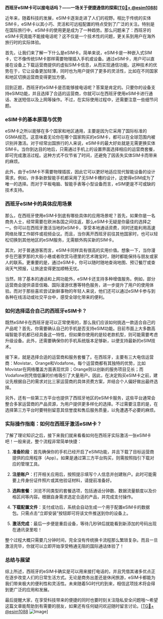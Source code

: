 **西班牙eSIM卡可以接电话吗？——一场关于便捷通信的探索[[TG💪+ @esim1088](https://t.me/s/esim1088)]**

近年来，随着科技的发展，eSIM卡逐渐走进了人们的视野。相比于传统的实体SIM卡，eSIM卡以其小巧、灵活和可远程配置的特点受到了广泛的关注。特别是在国际旅行中，eSIM卡的使用更是成为了一种趋势。那么问题来了：西班牙的eSIM卡究竟能不能接电话呢？这不仅是一个技术性的问题，更关系到用户在海外旅行时的实际体验。

首先，让我们来了解一下什么是eSIM卡。简单来说，eSIM卡是一种嵌入式SIM卡，它不像传统SIM卡那样需要物理插入手机或设备。通过eSIM卡，用户可以直接在设备上下载运营商提供的虚拟SIM卡信息，从而实现通信功能。这种技术的优势在于，它让设备更加轻薄，同时也为用户提供了更多的灵活性，比如在不同国家和地区切换运营商变得更加方便。

回到正题，西班牙的eSIM卡是否能够接电话呢？答案是肯定的。只要你的设备支持eSIM功能，并且选择了合适的运营商，你就可以在西班牙使用eSIM卡进行通话、发送短信以及上网等操作。不过，在实际使用过程中，还需要注意一些细节问题。

### eSIM卡的基本原理与优势

eSIM卡之所以能够在多个国家和地区通用，主要是因为它采用了国际标准的GSMA规范。这意味着无论你在哪个国家购买的eSIM卡，都可以在全球范围内被识别并激活。对于经常出国旅行的人来说，eSIM卡的最大好处就是无需更换实体SIM卡。当你到达目的地后，只需通过手机上的设置界面选择相应的运营商套餐，即可完成激活过程。这种方式不仅节省了时间，还避免了因丢失实体SIM卡而带来的麻烦。

此外，由于eSIM卡不需要物理插拔，因此它可以更好地适应现代智能设备的设计需求。例如，许多新款智能手机都采用了无SIM卡槽的设计，这使得eSIM成为了唯一的选择。而对于平板电脑、智能手表等小型设备而言，eSIM更是不可或缺的技术支持。

### 西班牙eSIM卡的具体应用场景

那么，在西班牙使用eSIM卡到底有哪些具体的应用场景呢？首先，如果你是一名商务人士，经常需要在欧洲各国之间往返，那么eSIM卡无疑是你最佳的选择之一。你可以在西班牙激活当地的eSIM卡，享受本地通话资费，同时还能利用高速网络处理工作邮件或视频会议。而且，当你离开西班牙前往其他国家时，也可以轻松切换到其他地区的eSIM服务，无需额外购买新的SIM卡。

其次，对于普通游客而言，eSIM卡同样具有很高的实用价值。想象一下，当你漫步在巴塞罗那的大街小巷或者欣赏马德里的艺术瑰宝时，随时都能保持与朋友或家人的联系。更重要的是，通过eSIM卡，你可以随时随地查询地图、预订餐厅或查询天气预报，让旅途变得更加顺畅无忧。

当然，除了基本的通话和上网功能外，eSIM卡还支持多种增值服务。例如，部分运营商会提供语音信箱、国际漫游优惠等特色服务，进一步提升了用户的使用体验。而对于那些喜欢尝试新鲜事物的年轻人来说，他们还可以通过eSIM卡参与到各种在线活动或社交平台中，感受全球化带来的便利。

### 如何选择适合自己的西班牙eSIM卡？

既然eSIM卡在西班牙是可以正常使用的，那么我们应该如何挑选一款适合自己的产品呢？首先，你需要确认自己的手机是否支持eSIM功能。目前市面上大多数高端智能手机都已经具备这一特性，但如果你使用的是较老款机型，则可能需要考虑升级设备。此外，还需要确保你的手机系统版本足够新，以便支持最新的eSIM技术。

接下来，就是选择合适的运营商和服务套餐了。在西班牙，主要有三大电信运营商：Movistar、Orange和Vodafone。每个运营商都有其独特的优势，比如Movistar在网络覆盖方面表现优异；Orange则以创新的服务项目见长；而Vodafone则凭借低廉的价格吸引了大量用户。因此，在决定购买eSIM卡之前，建议先根据自己的需求对比三家运营商的具体资费方案，并结合个人偏好做出最终选择。

另外，还有一些第三方平台也提供了西班牙地区的eSIM卡服务，这些平台通常会整合多家运营商的产品资源，为用户提供更多样化的选择。不过需要注意的是，在选择第三方平台时要特别留意其信誉度和售后服务质量，以免遭遇不必要的麻烦。

### 实际操作指南：如何在西班牙激活eSIM卡？

了解了理论知识之后，接下来我们就来看看如何在西班牙实际激活一张eSIM卡吧！一般来说，整个流程非常简单快捷：

1. **准备阶段**：首先确保你的手机已经开启了eSIM功能，并且下载了目标运营商提供的应用程序（App）。如果是通过第三方平台购买，则需按照指引下载对应的管理工具。
   
2. **注册账户**：打开相关应用后，按照提示填写个人信息并创建账户。此时可能需要上传身份证件照片或其他验证材料，请提前准备好。

3. **选购套餐**：浏览不同类型的套餐选项，包括通话分钟数、数据流量额度以及价格区间等内容。根据自身需求选定合适的产品，并完成支付操作。

4. **下载配置文件**：支付成功后，系统会自动生成一个用于配置eSIM卡的数据包。只需点击“立即安装”按钮即可将该文件推送到你的设备上。

5. **激活完成**：最后一步便是重启设备，等待几秒钟后就能看到新添加的号码出现在通讯录里啦！

整个过程大概只需要几分钟时间，完全没有传统换卡流程那么繁琐复杂。而且一旦激活完毕，你就可以立即开始享受畅通无阻的国际通话体验了！

### 总结与展望

综上所述，西班牙的eSIM卡确实是可以用来接打电话的，并且凭借其诸多优点正在逐步改变人们的日常生活方式。无论是商务出差还是休闲旅游，eSIM卡都能为我们带来极大的便利性和灵活性。未来随着5G时代的到来，相信这项技术将会得到更广泛的应用和发展。

最后提醒大家，在享受科技带来的便捷的同时也要时刻关注隐私安全问题哦～希望这篇文章能帮助到有需要的朋友，如果还有任何疑问欢迎随时留言讨论。[[TG💪+ @esim1088](https://t.me/s/esim1088) ![Image](https://i.postimg.cc/4NQfJmqS/Snipaste-2025-05-13-00-14-12.png)]